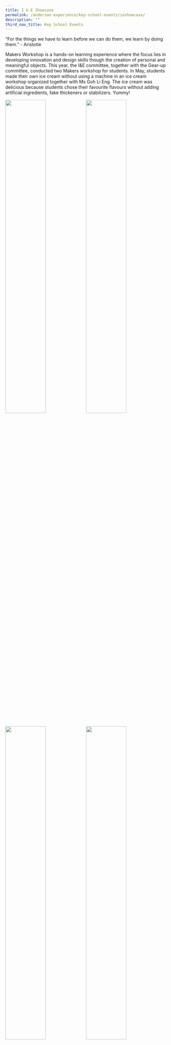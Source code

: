 ```yaml
---
title: I & E Showcase
permalink: /anderson-experience/key-school-events/ieshowcase/
description: ""
third_nav_title: Key School Events
---
```

“For the things we have to learn before we can do them, we learn by doing them.” - Aristotle

Makers Workshop is a hands-on learning experience where the focus lies in developing innovation and design skills though the creation of personal and meaningful objects. This year, the I&E committee, together with the Gear-up committee, conducted two Makers workshop for students. In May, students made their own ice cream without using a machine in an ice cream workshop organized together with Ms Goh Li Eng. The ice cream was delicious because students chose their favourite flavours without adding artificial ingredients, fake thickeners or stabilizers. Yummy!

<img src="/images/I_E_pic1.png" 
     style="width:50%; float:left;">
<img src="/images/I_E_pic2.png" 
     style="width:50%">
<img src="/images/I_E_pic3.png" 
     style="width:50%; float:left;">
<img src="/images/I_E_pic4.png" 
     style="width:50%">

In September, students designed and assembled solar-powered Lego car in this Makers Workshop. They competed among groups to see whose car was the fastest.

<img src="/images/I_E_pic5.png" 
     style="width:50%"><img src="/images/I_E_pic6.png" 
     style="width:50%; float:left;"><img src="/images/I_E_pic7.png" 
     style="width:50%"><img src="/images/I_E_pic8.png" 
     style="width:50%; float:left;[](/files/IPW%201.pdf)"><img src="/images/I_E_pic9.png" 
     style="width:50%">
		 
**Secondary 1 - IPW Projects**

Secondary 1 students presenting their IPW projects online via Zoom 

![](/images/Sec1_IPW_zoom1.jpeg)
![](/images/Sec1_IPW_zoom2.jpeg)
![](/images/Sec1_IPW_zoom3%20(1).jpeg)
![](/images/Sec1_IPW_zoom4.jpeg)

Secondary 1 students IPW slides:

[IPW 1](/files/IPW%201.pdf)

[IPW 2](/files/IPW%203.pdf)

[IPW 3](/files/IPW%202.pdf)

[IPW 4](/files/IPW%204.pdf)

[IPW 5](/files/IPW%205.pdf)

[IPW 6](/files/IPW%206.pdf)

[IPW 7](/files/IPW%207.pdf)


**Maker's Workshop (July 2020)**

Students created their personal coffee cup using the coiling method in this pottery workshop organized by Mr Hairol, Gear-Up programme and I&E committee

![](/images/Maker_W3.jpeg)
![](/images/Maker_W2.jpeg)
![](/images/Maker_W1.jpeg)
![](/images/Maker_W4.jpeg)

**Innovator's Project 2020**

[Adjustable Walkers - Xin Jie and Le Qi](/files/Adjustable%20Walkers_xin%20jie%20and%20le%20qi-2-2.pdf)

[Heat and Ultrasoni-sensing Wristband - Melissa and Ruo Yun ](/files/Heat%20and%20Ultrasoni-sensing%20Wristband_Marissa%20&%20RuoYun.pdf)

[Improved Walking Stick - Jerica and Cherry ](/files/Improved%20Walking%20Stick_Jerica%20and%20Cherry-2-2.pdf)

[Material Layering of Car Prog - Jayden and Sida](/files/Material%20Layering%20of%20Car-Prog-Jayden-and-Sida-2_1.pdf)

[Navigation Robot - Brandon and Kuan Ee](/files/Navigation%20Robot%20-%20Brandon%20&%20Kuan%20Ee.pdf)

[Smart Watch - Seah Jin Juan and Chye Pin Ke](/files/Smart%20Watch%20-%20Seah%20Jin%20Juan%20and%20Chye%20Pin%20Ke.pdf)